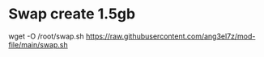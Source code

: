 
# Swap create 1.5gb
wget -O /root/swap.sh https://raw.githubusercontent.com/ang3el7z/mod-file/main/swap.sh 

